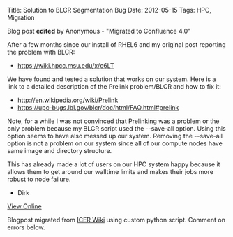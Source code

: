 Title: Solution to BLCR Segmentation Bug
Date: 2012-05-15
Tags: HPC, Migration

Blog post **edited** by Anonymous \- "Migrated to Confluence 4.0"

After a few months since our install of RHEL6 and my original post reporting
the problem with BLCR:

  * <https://wiki.hpcc.msu.edu/x/c6LT>

We have found and tested a solution that works on our system. Here is a link
to a detailed description of the Prelink problem/BLCR and how to fix it:

  * <http://en.wikipedia.org/wiki/Prelink>
  * <https://upc-bugs.lbl.gov/blcr/doc/html/FAQ.html#prelink>

Note, for a while I was not convinced that Prelinking was a problem or the
only problem because my BLCR script used the --save-all option. Using this
option seems to have also messed up our system. Removing the --save-all option
is not a problem on our system since all of our compute nodes have same image
and directory structure.

This has already made a lot of users on our HPC system happy because it allows
them to get around our walltime limits and makes their jobs more robust to
node failure.

  * Dirk

[View
Online](https://wiki.hpcc.msu.edu/display/~colbrydi@msu.edu/2012/05/15/Solution+to+BLCR+Segmentation+Bug)

Blogpost migrated from [ICER Wiki](https://wiki.hpcc.msu.edu/display/~colbrydi@msu.edu/2012/05/15/Solution+to+BLCR+Segmentation+Bug) using custom python script. Comment on errors below.
